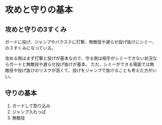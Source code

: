 # 攻めと守りの基本

## 攻めと守りの3すくみ

ガードに投げ、ジャンプやバクステに打撃、無敵技や遅らせ投げ抜けにシミー、の３すくみになっている。

攻める側はまず打撃と投げが基本なので、守る側は相手がシミーできない状況ならガードと無敵技や遅らせ投げ抜けが基本。
ただ、シミーができる場面では無敵技や投げ抜けのリスクが高くて、投げをジャンプで抜けることも考えた方がいい。

## 守りの基本

1. ガードして割り込み
2. ジャンプ入れっぱ
3. 無敵技
